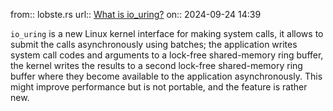 from:: lobste.rs
url:: [What is io\_uring?](https://matklad.github.io/2024/09/32/-what-is-io-uring.html)
on:: 2024-09-24 14:39

`io_uring` is a new Linux kernel interface for making system calls, it allows to submit the calls asynchronously using batches; the application writes system call codes and arguments to a lock-free shared-memory ring buffer, the kernel writes the results to a second lock-free shared-memory ring buffer where they become available to the application asynchronously. This might improve performance but is not portable, and the feature is rather new.